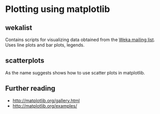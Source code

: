 Plotting using matplotlib
=========================

wekalist
--------

Contains scripts for visualizing data obtained from the 
[Weka mailing list](http://list.waikato.ac.nz/pipermail/wekalist/).
Uses line plots and bar plots, legends.

scatterplots
------------

As the name suggests shows how to use scatter plots in matplotlib.

Further reading
---------------

* http://matplotlib.org/gallery.html
* http://matplotlib.org/examples/

